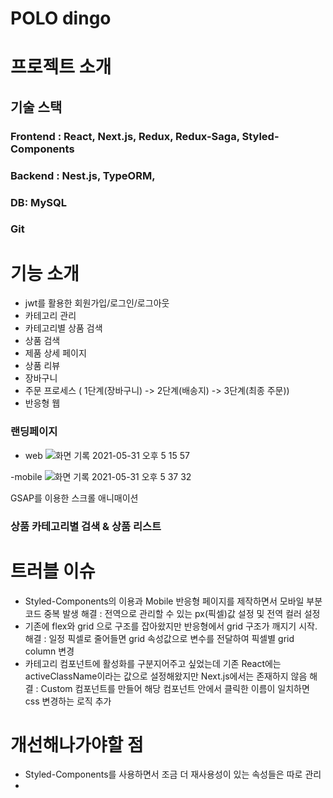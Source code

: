 # POLO dingo 



# 프로젝트 소개

## 기술 스택
### Frontend : React, Next.js, Redux, Redux-Saga, Styled-Components
### Backend : Nest.js, TypeORM, 
### DB: MySQL
### Git

# 기능 소개
- jwt를 활용한 회원가입/로그인/로그아웃
- 카테고리 관리
- 카테고리별 상품 검색
- 상품 검색
- 제품 상세 페이지
- 상품 리뷰
- 장바구니
- 주문 프로세스 ( 1단계(장바구니) -> 2단계(배송지) -> 3단계(최종 주문))
- 반응형 웹

### 랜딩페이지 
- web
![화면 기록 2021-05-31 오후 5 15 57](https://user-images.githubusercontent.com/54235714/120165369-7876b480-c236-11eb-9942-54c25a7241bc.gif)

-mobile
![화면 기록 2021-05-31 오후 5 37 32](https://user-images.githubusercontent.com/54235714/120168017-62b6be80-c239-11eb-8fe8-ba0cc30a179d.gif)

GSAP를 이용한 스크롤 애니매이션

### 상품 카테고리별 검색 & 상품 리스트



# 트러블 이슈 
- Styled-Components의 이용과 Mobile 반응형 페이지를 제작하면서 모바일 부분 코드 중복 발생
해결 : 전역으로 관리할 수 있는 px(픽셀)값 설정 및 전역 컬러 설정
- 기존에 flex와 grid 으로 구조를 잡아왔지만 반응형에서 grid 구조가 깨지기 시작.
해결 : 일정 픽셀로 줄어들면 grid 속성값으로 변수를 전달하여 픽셀별 grid column 변경
- 카테고리 컴포넌트에 활성화를 구분지어주고 싶었는데 기존 React에는 activeClassName이라는 값으로 설정해왔지만 Next.js에서는 존재하지 않음
해결 : Custom <ActiveLink> 컴포넌트를 만들어 해당 컴포넌트 안에서 클릭한 이름이 일치하면 css 변경하는 로직 추가



# 개선해나가야할 점
- Styled-Components를 사용하면서 조금 더 재사용성이 있는 속성들은 따로 관리
- 
